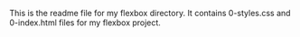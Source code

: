 This is the readme file for my flexbox directory. It contains 0-styles.css and 0-index.html files for my flexbox project.